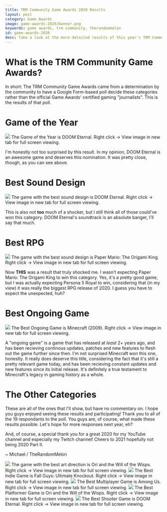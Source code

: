 ```yaml
---
title: TRM Community Game Awards 2020 Results
layout: post
category: Game Awards
image: game-awards-2020/banner.png
keywords: game awards, trm community, therandommelon
id: game-awards-2020
desc: Take a look at the more detailed results of this year's TRM Community Game Awards.
---
```


# What is the TRM Community Game Awards?
In short: The TRM Community Game Awards came from a determination by the community to have a Google Form-based poll decide these categories rather than the official Game Awards' certified gaming "journalists". This is the results of that poll.

# Game of the Year
<img src="/img/posts/game-awards-2020/Game Awards 2020 - GOTY.png" class="border post-image border-success rounded-top">
<span class="image-desc border-top-0 rounded-bottom border-success">The Game of the Year is DOOM Eternal. Right click -> View image in new tab for full screen viewing.</span>

I'm honestly not too surprised by this result. In my opinion, DOOM Eternal is an awesome game and deserves this nomination. It was pretty close, though, as you can see above.
# Best Sound Design
<img src="/img/posts/game-awards-2020/Game Awards 2020 - Best Sound Design.png" class="border post-image border-success rounded-top">
<span class="image-desc border-top-0 rounded-bottom border-success">The game with the best sound design is DOOM Eternal. Right click -> View image in new tab for full screen viewing.</span>

This is also not **too** much of a shocker, but I still think all of those could've won this category. DOOM Eternal's soundtrack is an absolute banger, I'll say that much.
# Best RPG
<img src="/img/posts/game-awards-2020/Game Awards 2020 - Best RPG.png" class="border post-image border-success rounded-top">
<span class="image-desc border-top-0 rounded-bottom border-success">The game with the best sound design is Paper Mario: The Origami King. Right click -> View image in new tab for full screen viewing.</span>

Now **THIS** was a result that truly shocked me. I wasn't expecting Paper Mario: The Origami King to win this category. Yes, it's a pretty good game, but I was actually expecting Persona 5 Royal to win, considering that (in my view) it was really the biggest RPG release of 2020. I guess you have to expect the unexpected, huh?

# Best Ongoing Game
<img src="/img/posts/game-awards-2020/Game Awards 2020 - Best Ongoing Game.png" class="border post-image border-success rounded-top">
<span class="image-desc border-top-0 rounded-bottom border-success">The Best Ongoing Game is Minecraft (2009). Right click -> View image in new tab for full screen viewing.</span>

A "ongoing game" is a game that has released at *least*  2+ years ago, and has been recieving continous updates, patches and new features to flesh out the game further since then. I'm not surprised Minecraft won this one, honestly. It really does deserve this title, considering the fact that it's still a pretty relevant game today, and has been recieving constant updates and new features since its initial release. It's definitely a true testament to Minecraft's legacy in gaming history as a whole.

# The Other Categories
These are all of the ones that I'll show, but have no commentary on. I hope you guys enjoyed seeing these results and participating! Thank you to all of the 19 respondants to the poll. You guys are, of course, what made these results possible. Let's hope for more responses next year, eh? 

And, of course, a special thank you for a great 2020 for my YouTube channel and especially my Twitch channel! Cheers to 2021 hopefully not being 2020 Part II.

~ Michael / TheRandomMelon

<img src="/img/posts/game-awards-2020/Game Awards 2020 - Best Art Direction.png" class="border post-image border-success rounded-top">
<span class="image-desc border-top-0 rounded-bottom border-success">The game with the best art direction is Ori and the Will of the Wisps. Right click -> View image in new tab for full screen viewing.</span>

<img src="/img/posts/game-awards-2020/Game Awards 2020 - Best Indie Game.png" class="border post-image border-success rounded-top">
<span class="image-desc border-top-0 rounded-bottom border-success">The Best Indie Game is Fall Guys: Ultimate Knockout. Right click -> View image in new tab for full screen viewing.</span>

<img src="/img/posts/game-awards-2020/Game Awards 2020 - Best Multiplayer.png" class="border post-image border-success rounded-top">
<span class="image-desc border-top-0 rounded-bottom border-success">The Best Multiplayer Game is Among Us. Right click -> View image in new tab for full screen viewing.</span>

<img src="/img/posts/game-awards-2020/Game Awards 2020 - Best Platformer.png" class="border post-image border-success rounded-top">
<span class="image-desc border-top-0 rounded-bottom border-success">The Best Platformer Game is Ori and the Will of the Wisps. Right click -> View image in new tab for full screen viewing.</span>

<img src="/img/posts/game-awards-2020/Game Awards 2020 - Best Shooter.png" class="border post-image border-success rounded-top">
<span class="image-desc border-top-0 rounded-bottom border-success">The Best Shooter Game is DOOM Eternal. Right click -> View image in new tab for full screen viewing.</span>
